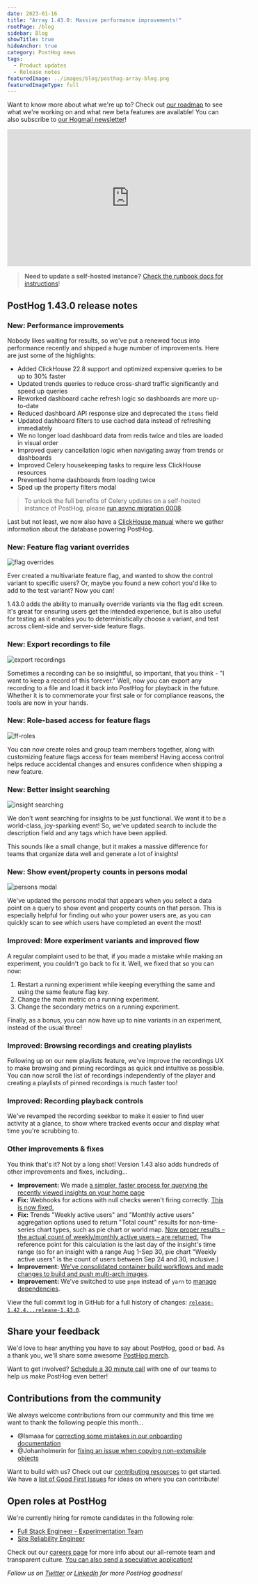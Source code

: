 ```yaml
---
date: 2023-01-16
title: "Array 1.43.0: Massive performance improvements!"
rootPage: /blog
sidebar: Blog
showTitle: true
hideAnchor: true
category: PostHog news
tags:
  - Product updates
  - Release notes
featuredImage: ../images/blog/posthog-array-blog.png
featuredImageType: full
---
```


Want to know more about what we're up to? Check out [our roadmap](/roadmap) to see what we're working on and what new beta features are available! You can also subscribe to [our Hogmail newsletter](/newsletter)!

<iframe width="560" height="315" src="https://www.youtube-nocookie.com/embed/TCyCryTiTbQ" title="YouTube video player" frameborder="0" allow="accelerometer; autoplay; clipboard-write; encrypted-media; gyroscope; picture-in-picture; web-share" allowfullscreen></iframe>

> **Need to update a self-hosted instance?** [Check the runbook docs for instructions](/docs/runbook/upgrading-posthog)!

## PostHog 1.43.0 release notes
### New: Performance improvements

Nobody likes waiting for results, so we've put a renewed focus into performance recently and shipped a huge number of improvements. Here are just some of the highlights: 

- Added ClickHouse 22.8 support and optimized expensive queries to be up to 30% faster
- Updated trends queries to reduce cross-shard traffic significantly and speed up queries
- Reworked dashboard cache refresh logic so dashboards are more up-to-date
- Reduced dashboard API response size and deprecated the `items` field
- Updated dashboard filters to use cached data instead of refreshing immediately
- We no longer load dashboard data from redis twice and tiles are loaded in visual order
- Improved query cancellation logic when navigating away from trends or dashboards
- Improved Celery housekeeping tasks to require less ClickHouse resources 
- Prevented home dashboards from loading twice 
- Sped up the property filters modal

> To unlock the full benefits of Celery updates on a self-hosted instance of PostHog, please [run async migration 0008](/docs/runbook/async-migrations).

Last but not least, we now also have a [ClickHouse manual](/handbook/engineering/clickhouse) where we gather information about the database powering PostHog.

### New: Feature flag variant overrides
![flag overrides](../images/blog/array/1-43-0-feature-override.gif)

Ever created a multivariate feature flag, and wanted to show the control variant to specific users? Or, maybe you found a new cohort you'd like to add to the test variant? Now you can!

1.43.0 adds the ability to manually override variants via the flag edit screen. It's great for ensuring users get the intended experience, but is also useful for testing as it enables you to deterministically choose a variant, and test across client-side and server-side feature flags.

### New: Export recordings to file
![export recordings](../images/blog/array/1-43-0-export.gif)

Sometimes a recording can be so insightful, so important, that you think - "I want to keep a record of this forever." Well, now you can export any recording to a file and load it back into PostHog for playback in the future. Whether it is to commemorate your first sale or for compliance reasons, the tools are now in your hands.

### New: Role-based access for feature flags
![ff-roles](../images/blog/array/1-43-0-ff-roles.gif)

You can now create roles and group team members together, along with customizing feature flags access for team members! Having access control helps reduce accidental changes and ensures confidence when shipping a new feature.

### New: Better insight searching
![insight searching](../images/blog/array/1-43-0-search.gif)

We don't want searching for insights to be just functional. We want it to be a world-class, joy-sparking event! So, we've updated search to include the description field and any tags which have been applied.

This sounds like a small change, but it makes a massive difference for teams that organize data well and generate a lot of insights!

### New: Show event/property counts in persons modal
![persons modal](../images/blog/array/1-43-0-modal.gif)

We've updated the persons modal that appears when you select a data point on a query to show event and property counts on that person. This is especially helpful for finding out who your power users are, as you can quickly scan to see which users have completed an event the most!

### Improved: More experiment variants and improved flow
A regular complaint used to be that, if you made a mistake while making an experiment, you couldn't go back to fix it. Well, we fixed that so you can now:

1. Restart a running experiment while keeping everything the same and using the same feature flag key.
2. Change the main metric on a running experiment.
3. Change the secondary metrics on a running experiment.

Finally, as a bonus, you can now have up to nine variants in an experiment, instead of the usual three!

### Improved: Browsing recordings and creating playlists
Following up on our new playlists feature, we've improve the recordings UX to make browsing and pinning recordings as quick and intuitive as possible. You can now scroll the list of recordings independently of the player and creating a playlists of pinned recordings is much faster too!

### Improved: Recording playback controls 
We've revamped the recording seekbar to make it easier to find user activity at a glance, to show where tracked events occur and display what time you're scrubbing to.

### Other improvements & fixes
You think that's it? Not by a long shot! Version 1.43 also adds hundreds of other improvements and fixes, including...

- **Improvement:** We made [a simpler, faster process for querying the recently viewed insights on your home page](https://github.com/PostHog/posthog/pull/13529)
- **Fix:** Webhooks for actions with null checks weren't firing correctly. [This is now fixed.](https://github.com/PostHog/posthog/issues/12893)
- **Fix:** Trends "Weekly active users" and "Monthly active users" aggregation options used to return "Total count" results for non-time-series chart types, such as pie chart or world map. [Now proper results – the actual count of weekly/monthly active users – are returned.](https://github.com/PostHog/posthog/issues/13131) The reference point for this calculation is the last day of the insight's time range (so for an insight with a range Aug 1-Sep 30, pie chart "Weekly active users" is the count of users between Sep 24 and 30, inclusive.)
- **Improvement:** [We've consolidated container build workflows and made changes to build and push multi-arch images](https://github.com/PostHog/posthog/pull/13543).
- **Improvement:** We've switched to use `pnpm` instead of `yarn` to [manage dependencies](https://github.com/PostHog/posthog/pull/13190).

View the full commit log in GitHub for a full history of changes: [`release-1.42.4...release-1.43.0`](https://github.com/PostHog/posthog/compare/release-1.42.0...release-1.43.0).

## Share your feedback
We'd love to hear anything you have to say about PostHog, good or bad. As a thank you, we'll share some awesome [PostHog merch](https://merch.posthog.com).

Want to get involved? [Schedule a 30 minute call](https://calendly.com/posthog-feedback) with one of our teams to help us make PostHog even better!

## Contributions from the community
We always welcome contributions from our community and this time we want to thank the following people this month...

- @Ismaaa for [correcting some mistakes in our onboarding documentation](https://github.com/PostHog/posthog.com/pull/1840)
- @Johanholmerin for [fixing an issue when copying non-extensible objects](https://github.com/PostHog/posthog-js/pull/478)

Want to build with us? Check out our [contributing resources](/docs/contribute) to get started. We have a [list of Good First Issues](https://github.com/PostHog/posthog/issues?q=is%3Aopen+is%3Aissue+label%3A%22good+first+issue%22) for ideas on where you can contribute!

## Open roles at PostHog
We're currently hiring for remote candidates in the following role:

- [Full Stack Engineer - Experimentation Team](/careers/full-stack-engineer-experimentation)
- [Site Reliability Engineer](/careers/site-reliability-engineer)

Check out our [careers page](https://posthog.com/careers) for more info about our all-remote team and transparent culture. [You can also send a speculative application!](mailto:careers@posthog.com)

_Follow us on [Twitter](https://twitter.com/PostHog) or [LinkedIn](https://linkedin.com/company/posthog) for more PostHog goodness!_

<ArrayCTA />
